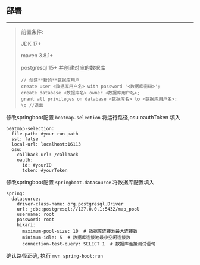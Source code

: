 ## 部署

---

> 前置条件: 
> 
> JDK 17+ 
> 
> maven 3.8.1+
> 
> postgresql 15+ 并创建对应的数据库
>
> ```
> // 创建**新的**数据库用户
> create user <数据库用户名> with password '<数据库密码>';
> create database <数据库名> owner <数据库用户名>;
> grant all privileges on database <数据库名> to <数据库用户名>;
> \q //退出
> ```

修改springboot配置 `beatmap-selection` 将运行路径,osu oauthToken 填入

```
beatmap-selection:
  file-path: #your run path
  ssl: false
  local-url: localhost:16113
  osu:
    callback-url: /callback
    oauth:
      id: #yourID
      token: #yourToken
```

修改springboot配置 `springboot.datasource` 将数据库配置填入

```
spring:
  datasource:
    driver-class-name: org.postgresql.Driver
    url: jdbc:postgresql://127.0.0.1:5432/map_pool
    username: root
    password: root
    hikari:
      maximum-pool-size: 10  # 数据库连接池最大连接数
      minimum-idle: 5  # 数据库连接池最小空闲连接数
      connection-test-query: SELECT 1  # 数据库连接测试语句
```

确认路径正确, 执行 `mvn spring-boot:run`

